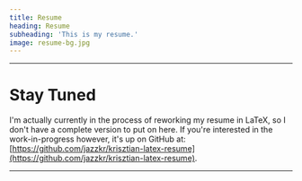 ```yaml
---
title: Resume
heading: Resume
subheading: 'This is my resume.'
image: resume-bg.jpg
---
```


---
# Stay Tuned

I'm actually currently in the process of reworking my resume in LaTeX, so I don't have a complete version to put on here. If you're interested in the work-in-progress however, it's up on GitHub at: [https://github.com/jazzkr/krisztian-latex-resume](https://github.com/jazzkr/krisztian-latex-resume).

---